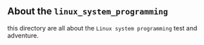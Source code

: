## About the `linux_system_programming`

this directory are all about the `Linux system programming` test and adventure.